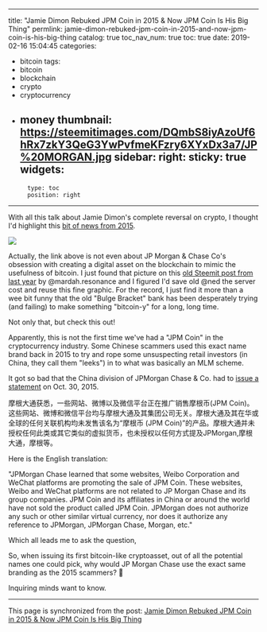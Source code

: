 
---
title: "Jamie Dimon Rebuked JPM Coin in 2015 & Now JPM Coin Is His Big Thing"
permlink: jamie-dimon-rebuked-jpm-coin-in-2015-and-now-jpm-coin-is-his-big-thing
catalog: true
toc_nav_num: true
toc: true
date: 2019-02-16 15:04:45
categories:
- bitcoin
tags:
- bitcoin
- blockchain
- crypto
- cryptocurrency
- money
thumbnail: https://steemitimages.com/DQmbS8iyAzoUf6hRx7zkY3QeG3YwPvfmeKFzry6XYxDx3a7/JP%20MORGAN.jpg
sidebar:
    right:
        sticky: true
widgets:
    -
        type: toc
        position: right
---


With all this talk about Jamie Dimon's complete reversal on crypto, I thought I'd highlight this [bit of news from 2015](https://www.coindesk.com/digital-currency-scam-jpmorgan-branding).

![](https://steemitimages.com/DQmbS8iyAzoUf6hRx7zkY3QeG3YwPvfmeKFzry6XYxDx3a7/JP%20MORGAN.jpg)

Actually, the link above is not even about JP Morgan & Chase Co's obsession with creating a digital asset on the blockchain to mimic the usefulness of bitcoin. I just found that picture on this [old Steemit post from last year](https://steemit.com/jamiedimon/@mardah.resonance/jp-morgan-ceo-fraud-bankster-jamie-dimon-rejected-175-times-trying-to-patent-bitcoin-style-payment-system) by @mardah.resonance and I figured I'd save old @ned the server cost and reuse this fine graphic. For the record, I just find it more than a wee bit funny that the old "Bulge Bracket" bank has been desperately trying (and failing) to make something "bitcoin-y" for a long, long time.

Not only that, but check this out!

Apparently, this is not the first time we've had a "JPM Coin" in the cryptocurrency industry. Some Chinese scammers used this exact name brand back in 2015 to try and rope some unsuspecting retail investors (in China, they call them "leeks") in to what was basically an MLM scheme.

It got so bad that the China division of JPMorgan Chase & Co. had to [issue a statement](https://www.jpmorgan.com/country/US/en/jpmorgan/china/cn/news/jpm-coin-statement) on Oct. 30, 2015. 

摩根大通获悉，一些网站、微博以及微信平台正在推广销售摩根币(JPM Coin)。这些网站、微博和微信平台均与摩根大通及其集团公司无关。摩根大通及其在华或全球的任何关联机构均未发售该名为“摩根币 (JPM Coin)”的产品。摩根大通并未授权任何此类或其它类似的虚拟货币，也未授权以任何方式提及JPMorgan,摩根大通，摩根等。

Here is the English translation:

"JPMorgan Chase learned that some websites, Weibo Corporation and WeChat platforms are promoting the sale of JPM Coin. These websites, Weibo and WeChat platforms are not related to JP Morgan Chase and its group companies. JPM Coin and its affiliates in China or around the world have not sold the product called JPM Coin. JPMorgan does not authorize any such or other similar virtual currency, nor does it authorize any reference to JPMorgan, JPMorgan Chase, Morgan, etc."

Which all leads me to ask the question,

So, when issuing its first bitcoin-like cryptoasset, out of all the potential names one could pick, why would JP Morgan Chase use the exact same branding as the 2015 scammers? 🤔

Inquiring minds want to know.

- - -

This page is synchronized from the post: [Jamie Dimon Rebuked JPM Coin in 2015 & Now JPM Coin Is His Big Thing](https://steemit.com/@shanghaipreneur/jamie-dimon-rebuked-jpm-coin-in-2015-and-now-jpm-coin-is-his-big-thing)
